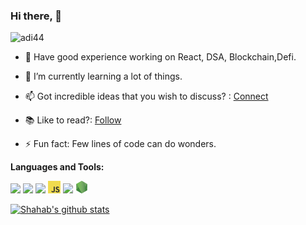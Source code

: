 ### Hi there,  👋
<img src="https://komarev.com/ghpvc/?username=snh3003&label=Views&color=blue&style=plastic" alt="adi44" />

- 🔭 Have good experience working on React, DSA, Blockchain,Defi.
- 🌱 I’m currently learning a lot of things.
- 📫 Got incredible ideas that you wish to discuss? : [Connect](linkedin.com/in/adityadhir)
- :books: Like to read?: [Follow](https://medium.com/@adityadhir97)

- ⚡ Fun fact: Few lines of code can do wonders.

**Languages and Tools:**  

<code><img height="20" src="https://reactjs.org/logo-og.png"></code>
<code><img height="20" src="https://www.python.org/static/opengraph-icon-200x200.png"></code>
<code><img height="20" src="https://encrypted-tbn0.gstatic.com/images?q=tbn%3AANd9GcSnt0s4-cSHFsZEacCtBUlw-mhL3CW2mI-KJw&usqp=CAU"></code>
<code><img height="20" src="https://raw.githubusercontent.com/github/explore/80688e429a7d4ef2fca1e82350fe8e3517d3494d/topics/javascript/javascript.png"></code>
<code><img height="20" src="https://i.redd.it/31b2ii8hchi31.jpg"></code>
<code><img height="20" src="https://raw.githubusercontent.com/github/explore/80688e429a7d4ef2fca1e82350fe8e3517d3494d/topics/nodejs/nodejs.png"></code> 

[![Shahab's github stats](https://github-readme-stats.vercel.app/api?username=adi44)](https://github.com/snh3003/github-readme-stats)

